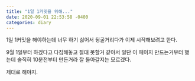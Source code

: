 ```yaml
---
title: "1일 1커밋을 위해..."
date: 2020-09-01 22:53:58 -0400
categories: diary
---
```

1일 1커밋을 해야하는데
너무 하기 싫어서 뒹굴거리다가 이제 시작해보려고 한다.

9월 1일부터 하겠다고 다짐해놓고 절대 못할거 같아서 일단 이 페이지 만드는거부터 했는데 솔직히 10분전부터 만든거라 잘 돌아갈지는 모르겠다.

제대로 해야지.
